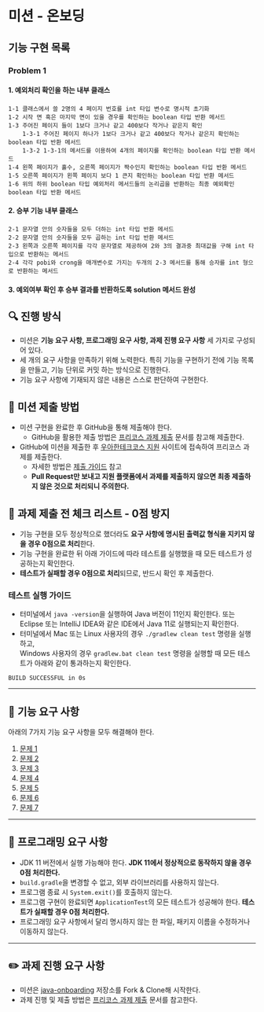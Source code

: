 # 미션 - 온보딩

## 기능 구현 목록
### Problem 1

#### 1. 예외처리 확인을 하는 내부 클래스
    1-1 클래스에서 쓸 2명의 4 페이지 번호를 int 타입 변수로 명시적 초기화
    1-2 시작 면 혹은 마지막 면이 있을 경우를 확인하는 boolean 타입 반환 메서드
    1-3 주어진 페이지 들이 1보다 크거나 같고 400보다 작거나 같은지 확인
        1-3-1 주어진 페이지 하나가 1보다 크거나 같고 400보다 작거나 같은지 확인하는 boolean 타입 반환 메서드
        1-3-2 1-3-1의 메서드를 이용하여 4개의 페이지를 확인하는 boolean 타입 반환 메서드
    1-4 왼쪽 페이지가 홀수, 오른쪽 페이지가 짝수인지 확인하는 boolean 타입 반환 메서드
    1-5 오른쪽 페이지가 왼쪽 페이지 보다 1 큰지 확인하는 boolean 타입 반환 메서드
    1-6 위의 하위 boolean 타입 예외처리 메서드들의 논리곱을 반환하는 최종 예외확인 boolean 타입 반환 메서드

#### 2. 승부 기능 내부 클래스
    2-1 문자열 안의 숫자들을 모두 더하는 int 타입 반환 메서드
    2-2 문자열 안의 숫자들을 모두 곱하는 int 타입 반환 메서드
    2-3 왼쪽과 오른쪽 페이지를 각각 문자열로 제공하여 2와 3의 결과중 최대값을 구해 int 타입으로 반환하는 메서드
    2-4 각각 pobi와 crong을 매개변수로 가지는 두개의 2-3 메서드를 통해 승자를 int 형으로 반환하는 메서드

#### 3. 예외여부 확인 후 승부 결과를 반환하도록 solution 메서드 완성



## 🔍 진행 방식

- 미션은 **기능 요구 사항, 프로그래밍 요구 사항, 과제 진행 요구 사항** 세 가지로 구성되어 있다.
- 세 개의 요구 사항을 만족하기 위해 노력한다. 특히 기능을 구현하기 전에 기능 목록을 만들고, 기능 단위로 커밋 하는 방식으로 진행한다.
- 기능 요구 사항에 기재되지 않은 내용은 스스로 판단하여 구현한다.

## 📮 미션 제출 방법

- 미션 구현을 완료한 후 GitHub을 통해 제출해야 한다.
    - GitHub을 활용한 제출 방법은 [프리코스 과제 제출](https://github.com/woowacourse/woowacourse-docs/tree/master/precourse) 문서를 참고해
      제출한다.
- GitHub에 미션을 제출한 후 [우아한테크코스 지원](https://apply.techcourse.co.kr) 사이트에 접속하여 프리코스 과제를 제출한다.
    - 자세한 방법은 [제출 가이드](https://github.com/woowacourse/woowacourse-docs/tree/master/precourse#제출-가이드) 참고
    - **Pull Request만 보내고 지원 플랫폼에서 과제를 제출하지 않으면 최종 제출하지 않은 것으로 처리되니 주의한다.**

## 🚨 과제 제출 전 체크 리스트 - 0점 방지

- 기능 구현을 모두 정상적으로 했더라도 **요구 사항에 명시된 출력값 형식을 지키지 않을 경우 0점으로 처리**한다.
- 기능 구현을 완료한 뒤 아래 가이드에 따라 테스트를 실행했을 때 모든 테스트가 성공하는지 확인한다.
- **테스트가 실패할 경우 0점으로 처리**되므로, 반드시 확인 후 제출한다.

### 테스트 실행 가이드

- 터미널에서 `java -version`을 실행하여 Java 버전이 11인지 확인한다. 또는 Eclipse 또는 IntelliJ IDEA와 같은 IDE에서 Java 11로 실행되는지 확인한다.
- 터미널에서 Mac 또는 Linux 사용자의 경우 `./gradlew clean test` 명령을 실행하고,   
  Windows 사용자의 경우  `gradlew.bat clean test` 명령을 실행할 때 모든 테스트가 아래와 같이 통과하는지 확인한다.

```
BUILD SUCCESSFUL in 0s
```

---

## 🚀 기능 요구 사항
아래의 7가지 기능 요구 사항을 모두 해결해야 한다.

1. [문제 1](./docs/PROBLEM1.md)
2. [문제 2](./docs/PROBLEM2.md)
3. [문제 3](./docs/PROBLEM3.md)
4. [문제 4](./docs/PROBLEM4.md)
5. [문제 5](./docs/PROBLEM5.md)
6. [문제 6](./docs/PROBLEM6.md)
7. [문제 7](./docs/PROBLEM7.md)

---

## 🎯 프로그래밍 요구 사항

- JDK 11 버전에서 실행 가능해야 한다. **JDK 11에서 정상적으로 동작하지 않을 경우 0점 처리한다.**
- `build.gradle`을 변경할 수 없고, 외부 라이브러리를 사용하지 않는다.
- 프로그램 종료 시 `System.exit()`를 호출하지 않는다.
- 프로그램 구현이 완료되면 `ApplicationTest`의 모든 테스트가 성공해야 한다. **테스트가 실패할 경우 0점 처리한다.**
- 프로그래밍 요구 사항에서 달리 명시하지 않는 한 파일, 패키지 이름을 수정하거나 이동하지 않는다.

---

## ✏️ 과제 진행 요구 사항

- 미션은 [java-onboarding](https://github.com/woowacourse-precourse/java-onboarding) 저장소를 Fork & Clone해 시작한다.
- 과제 진행 및 제출 방법은 [프리코스 과제 제출](https://github.com/woowacourse/woowacourse-docs/tree/master/precourse) 문서를 참고한다.
